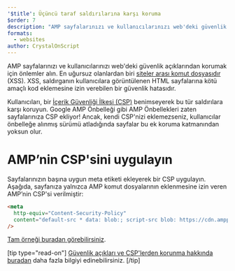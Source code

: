 ```yaml
---
'$title': Üçüncü taraf saldırılarına karşı koruma
$order: 7
description: "AMP sayfalarınızı ve kullanıcılarınızı web'deki güvenlik açıklarından korumak için önlemler alın"
formats:
  - websites
author: CrystalOnScript
---
```


AMP sayfalarınızı ve kullanıcılarınızı web'deki güvenlik açıklarından korumak için önlemler alın. En uğursuz olanlardan biri [siteler arası komut dosyasıdır](https://www.google.com/about/appsecurity/learning/xss/) (XSS). XSS, saldırganın kullanıcılara görüntülenen HTML sayfalarına kötü amaçlı kod eklemesine izin verebilen bir güvenlik hatasıdır.

Kullanıcıları, bir [İçerik Güvenliği İlkesi (CSP)](https://csp.withgoogle.com/docs/index.html) benimseyerek bu tür saldırılara karşı koruyun. Google AMP Önbelleği gibi AMP Önbellekleri zaten sayfalarınıza CSP ekliyor! Ancak, kendi CSP'nizi eklemezseniz, kullanıcılar önbelleğe alınmış sürümü atladığında sayfalar bu ek koruma katmanından yoksun olur.

# AMP’nin CSP'sini uygulayın

Sayfalarınızın başına uygun meta etiketi ekleyerek bir CSP uygulayın. Aşağıda, sayfanıza yalnızca AMP komut dosyalarının eklenmesine izin veren AMP’nin CSP'si verilmiştir:

```html
<meta
  http-equiv="Content-Security-Policy"
  content="default-src * data: blob:; script-src blob: https://cdn.ampproject.org/v0.js https://cdn.ampproject.org/v0/ https://cdn.ampproject.org/viewer/ https://cdn.ampproject.org/rtv/; object-src 'none'; style-src 'unsafe-inline' https://cdn.ampproject.org/rtv/ https://cdn.materialdesignicons.com https://cloud.typography.com https://fast.fonts.net https://fonts.googleapis.com https://maxcdn.bootstrapcdn.com https://p.typekit.net https://use.fontawesome.com https://use.typekit.net; report-uri https://csp-collector.appspot.com/csp/amp"
/>
```

[Tam örneği buradan görebilirsiniz](https://github.com/ampproject/amphtml/blob/master/examples/csp.amp.html).

[tip type="read-on"] [Güvenlik açıkları ve CSP'lerden korunma hakkında buradan](https://developer.mozilla.org/en-US/docs/Web/HTTP/CSP) daha fazla bilgiyi edinebilirsiniz. [/tip]
